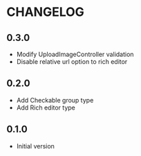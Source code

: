 # CHANGELOG

## 0.3.0
- Modify UploadImageController validation
- Disable relative url option to rich editor

## 0.2.0
- Add Checkable group type
- Add Rich editor type

## 0.1.0
- Initial version
